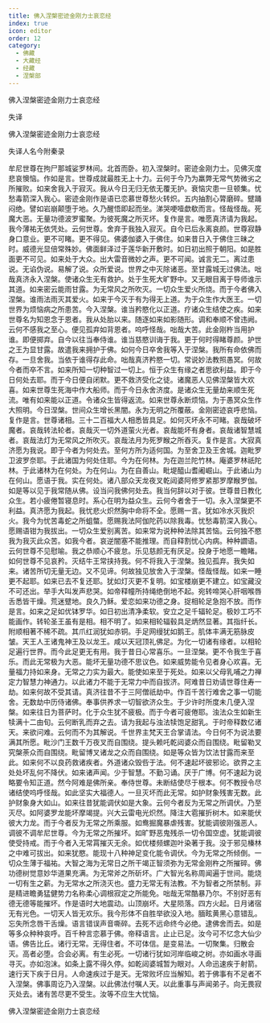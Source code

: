 ```yaml
---
title: 佛入涅槃密迹金刚力士哀恋经
index: true
icon: editor
order: 12
category:
  - 佛藏
  - 大藏经
  - 经藏
  - 涅槃部
---
```


  佛入涅槃密迹金刚力士哀恋经  

失译  

佛入涅槃密迹金刚力士哀恋经  

失译人名今附秦录  

牟尼世尊在拘尸那城娑罗林间。北首而卧。初入涅槃时。密迹金刚力士。见佛灭度悲哀懊恼。作如是言。世尊成就最胜无上十力。云何于今乃为羸弊无常气势微劣之所摧败。如来舍我入于寂灭。我从今日无归无依无覆无护。衰恼灾患一旦顿集。忧愁毒箭深入我心。密迹金刚作是语已恋慕世尊愁火转炽。五内抽割心膂磨碎。躄踊闷绝。譬如岩崩颠堕于地。久乃醒悟即起而坐。涕哭哽噎歔欷而言。怪哉怪哉。死魔大恶。无量功德波罗蜜聚。为彼死魔之所灭坏。复作是言。唯愿真济请为我起。我今薄祐无依凭处。云何世尊。舍弃于我独入寂灭。自今已后永离哀颜。世尊寂静身口意业。更不可睹。更不得见。佛婆伽婆入于佛住。如来昔日入于佛住三昧之时。威德光显倍常殊妙。佛面鲜泽过于莲华新开敷时。如日初出照于朝阳。如是胜面更不可见。如来处于大众。出大雷音微妙之声。更不可闻。诚言无二。离过患说。无谄伪说。易解了说。众所爱说。世界之中灭除诸恶。至甘露城无过佛法。咄哉真济永入涅槃。使诸众生无有救护。处于生死大旷野中。又无眼目离于导师谁示其道。如来密云能雨甘露。为无常风之所吹灭。一切众生爱火所烧。而于今者佛入涅槃。谁雨法雨灭其爱火。如来于今灭于有为得无上道。为于众生作大医王。一切世界为烦恼病之所患苦。今入涅槃。谁当矜愍化以正道。疗诸众生结使之疾。如来世尊名为知恩念于恩者。我从处胎以来。随逐如来如影随形。调和奉顺不曾违阙。云何不感我之至心。便见孤弃如背恩者。呜呼怪哉。咄哉大苦。此金刚杵当用护谁。即便掷弃。自今以往当奉侍谁。谁当慈愍训诲于我。更于何时得睹尊颜。护世之王为显甘露。故遣我来拥护于佛。如何今日卒舍我等入于涅槃。我所有命依佛而存。一旦舍我。当依于谁得存此命。咄哉真济矜愍一切。常说妙法教照愚冥。何故今者而卒不言。如来所知一切种智过一切上。恒于众生有缘之者思欲利益。即于今日何处去耶。而于今日便自闭默。更不救济受化之徒。诸魔恶人见佛涅槃皆大欢喜。如来世尊生死海中作大船师。而于今日永舍济度。是诸众生无量劫来顺生死流。唯有如来能以正道。令诸众生皆得返流。如来世尊永断烦恼。为于愚冥众生作大照明。今日涅槃。世间众生增长黑闇。永为无明之所覆蔽。金刚密迹哀呼悲恼。复作是言。世尊诸相。三十二百福大人相悉皆具足。如何灭坏永不可睹。哀哉破坏魔者。哀哉转法轮者。哀哉灭一切外道萤火光者。哀哉能坏有身者。哀哉诸智慧城者。哀哉法灯为无常风之所吹灭。哀哉法月为死罗睺之所吞灭。复作是言。大寂真济愿为我说。即于今者为何处去。至何方所为适何国。为至舍卫及王舍城。迦毗罗卫波罗奈耶。于此诸国为何处住耶。今为在何林。为在迦兰陀竹林。庵婆罗林祇陀林。于此诸林为在何处。为在何山。为在自善山。毗堤醯山耆阇崛山。于此诸山为在何山。愿语于我。实在何处。诸八部众天龙夜叉乾闼婆阿修罗紧那罗摩睺罗伽。如是等以见于我常随从佛。设当问我佛何处去。我当何辞以对于彼。世尊昔日教化众生。若小疲倦暂寝息时。系心在明为益众生。云何今者舍于一切。永入涅槃更不利益。真济愿为我起。我忧悲火炽然胸中命将不全。愿赐一言。犹如冷水灭我炽火。我今为忧苦毒蛇之所蛆螫。愿赐我法阿伽陀药以除我毒。忧愁毒箭深入我心。愿赐语钳为我拔出。一切众生爱别离苦。如来常为说种种法除其苦恼。云何独不愍我为我灭此众苦。如我今者。哀逆闇塞不能推理。而自释割忧心内病。种种讇语。云何世尊不见慰喻。我之恭顺心不疲怠。乐见慈颜无有厌足。投身于地愿一瞻睹。如何世尊不见哀矜。灭结牛王常挟持我。何不将我入于涅槃。独见孤弃。我失如来。诸苦所切无量无边。又不见谛。何故独见放舍入于涅槃。怪哉怪哉。如来一睡更不起耶。如来已去不复还耶。犹如灯灭更不复明。如宝楼崩更不建立。如宝藏没不可还出。举手大叫发声悲哭。如帝释幢所持绳绝倒地不起。宛转啼哭心肝咽喉唇舌悉皆干燥。荒迷躄地。良久乃稣。爱恋如来功德之身。捉相轮足急抱不放。而作是言。如来之足如优钵罗华。如日初出清净柔软。安立之足千辐轮足。极妙工巧不能画作。转轮圣王虽有是相。相不明了。如来相轮辐毂具足炳然显著。其指纤长。附顺相著不稀不疏。其爪红润犹如赤铜。手足网缦犹如鹅王。肌体丰满无筋脉皮皱。天王人王诸鬼神王及以龙王。咸以天冠顶礼佛足。为化一切诸有缘者。以相轮足遍行世界。而今此足更无有用。我于昔日心常喜乐。一旦涅槃。更不令我生于喜乐。而此无常极为大恶。能坏无量功德不思议色。如来威势能令见者身心欢喜。无量福力持如来身。无常之力实为最大。能使如来至于死处。如来以父母乳哺之力禅定力智慧力神通力。以此诸力不能于无常力中而自拔济。阿难昔日劝请世尊住寿一劫。如来何故不受其请。真济往昔不于三阿僧祇劫中。作百千苦行难舍之事一切能舍。无数劫中历侍诸佛。奉事供养求一切智欲济众生。于少许时所度未几便入涅槃。如来往日为菩萨时。化于众生犹不疲极。而于今者可疲倦耶。浊法众生如新生犊满十二由旬。云何断乳而弃之去。请为我起与浊法犊饱足甜乳。于时帝释数亿诸天。来欲问难。云何而不为其解说。千世界主梵天王合掌请法。今日何不为说法要满其所愿。毗沙门王数千万夜叉而自围绕。提头赖吒乾闼婆众而自围绕。毗留勒叉究槃荼众而自围绕。毗留博叉诸龙之众而自围绕。如是等众皆为饮法甘露而来至此。如来何不以良药救诸疾者。外道诸众毁呰于法。何不速起坏彼邪论。欲界之主处处坏乱何不降伏。如来诸声闻。少于智慧。不勤习诵。厌于广博。何不速起为说略要令知正道。然今阿难是佛所亲。奉侍世尊。未断结使尽于根本。何不教授令尽诸结使呜呼怪哉。如此坚实大福德人。一旦灭坏而此无常。如护财象残害无数。此护财象身大如山。如来往昔犹能调伏如是大象。云何今者反为无常之所调伏。乃至灭尽。如阿婆罗龙能坏摩竭提。兴大云雷电光炽然。降注大雹摧折树木。如来能伏彼大力龙。而于今者反为无常之所乘服。如鸯掘魔暴虐残害。犹能调彼刚强恶人。调彼不调牟尼世尊。今为无常之所摧坏。如旷野恶鬼残杀一切令国空虚。犹能调彼使受持戒。而于今者入无常罥摧灭无余。如优楼频螺迦叶染著于我。没于邪见榛林之中难可拔出。如来犹愍。能现十八种神足变化能令调伏。今为无常之所倾倒。一切众生薄于福祐。大智之海为无常日之所干竭正智须弥为无常金刚杵之所摧碎。佛功德树觉意妙华道果充满。为无常斧之所斫坏。广大智光名称周闻遍于世间。能烧一切有生之薪。为无常水之所浇灭也。盛力无常无有法教。不为智者之所禁制。非是精进瞻勇猛健势力名称柔心调根寂定之所能免。咄哉无常酷暴乃尔。不别好恶有德无德等能摧坏。作是语时大地震动。山顶崩坏。大星陨落。四方火起。日月诸宿无有光色。一切天人皆无欢乐。我今形体不自胜举欲没入地。腼眩黄黑心意错乱。忘失所念唇干舌燥。语言错误声音嘶碎。去死不远命终今必绝。逮佛舍而去。如是等多众种种哀呼。百千种言恋慕于佛。帝释语言。止止已足。汝今可不忆念大仙少语。佛告比丘。诸行无常。无得住者。不可体信。是变易法。一切聚集。归散会灭。高者必堕。合会必离。有生必死。一切诸行犹如河岸临峻之树。亦如画水寻画寻灭。亦如泡沫。如条上露不得久停。如乾闼婆城暂为眼对。人命迅速疾于射箭。速行天下疾于日月。人命速疾过于是天。无常败坏应当解知。若于佛事有不足者不入涅槃。佛事周讫乃入涅槃。以此佛法付嘱人天。以此重事与声闻弟子。向无畏寂灭处去。诸有苦尽更不受生。汝等不应生大忧恼。  

佛入涅槃密迹金刚力士哀恋经  
